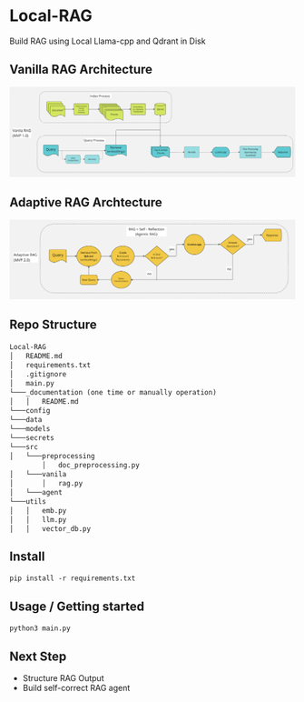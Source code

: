# Local-RAG

Build RAG using Local Llama-cpp and Qdrant in Disk

## Vanilla RAG Architecture

![image](data/vanilla-rag.png)

## Adaptive RAG Archtecture

![image](data/adaptive-rag.png)

## Repo Structure

```
Local-RAG
│   README.md
│   requirements.txt
│   .gitignore
│   main.py
└───_documentation (one time or manually operation)
│   │   README.md
└───config
└───data
└───models
└───secrets
└───src
│   └───preprocessing
        │   doc_preprocessing.py
│   └───vanila
│       │   rag.py
│   └───agent
└───utils
│   │   emb.py
│   │   llm.py
│   │   vector_db.py
```

## Install

```
pip install -r requirements.txt
```

## Usage / Getting started

```
python3 main.py
```

## Next Step

- Structure RAG Output
- Build self-correct RAG agent
